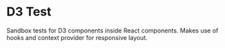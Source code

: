 # D3 Test

Sandbox tests for D3 components inside React components. Makes use of hooks and context provider for responsive layout.
